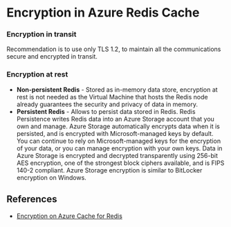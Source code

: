 # Encryption in Azure Redis Cache
### Encryption in transit 
Recommendation is to use only TLS 1.2, to maintain all the communications secure and encrypted in transit.
### Encryption at rest
* **Non-persistent Redis** - Stored as in-memory data store, encryption at rest is not needed as the Virtual Machine that hosts the Redis node already guarantees the security and privacy of data in memory.
* **Persistent Redis** - Allows to persist data stored in Redis. Redis Persistence writes Redis data into an Azure Storage account that you own and manage. Azure Storage automatically encrypts data when it is persisted, and is encrypted with Microsoft-managed keys by default. You can continue to rely on Microsoft-managed keys for the encryption of your data, or you can manage encryption with your own keys. Data in Azure Storage is encrypted and decrypted transparently using 256-bit AES encryption, one of the strongest block ciphers available, and is FIPS 140-2 compliant. Azure Storage encryption is similar to BitLocker encryption on Windows.
## References
* [Encryption on Azure Cache for Redis](https://techcommunity.microsoft.com/t5/azure-paas-blog/encryption-on-azure-cache-for-redis/ba-p/1800449)